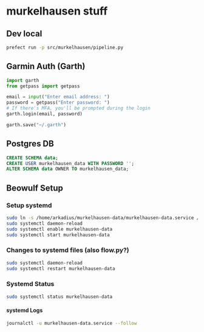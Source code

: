 # murkelhausen stuff

## Dev local

```bash
prefect run -p src/murkelhausen/pipeline.py
```


## Garmin Auth (Garth)

```python
import garth
from getpass import getpass

email = input("Enter email address: ")
password = getpass("Enter password: ")
# If there's MFA, you'll be prompted during the login
garth.login(email, password)

garth.save("~/.garth")
```


## Postgres DB

```sql
CREATE SCHEMA data;
CREATE USER murkelhausen_data WITH PASSWORD '';
ALTER SCHEMA data OWNER TO murkelhausen_data;
```


## Beowulf Setup


### Setup systemd

```bash
sudo ln -s /home/arkadius/murkelhausen-data/murkelhausen-data.service /etc/systemd/system/murkelhausen-data.service
sudo systemctl daemon-reload
sudo systemctl enable murkelhausen-data
sudo systemctl start murkelhausen-data
```

### Changes to systemd files (also flow.py?)

```bash
sudo systemctl daemon-reload
sudo systemctl restart murkelhausen-data
```

### Systemd Status

```bash
sudo systemctl status murkelhausen-data
```

#### systemd Logs
```bash
journalctl -u murkelhausen-data.service --follow
```